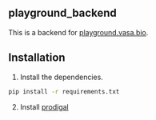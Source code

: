 ## playground_backend

This is a backend for [playground.vasa.bio](https://playground.vasa.bio).

## Installation

1. Install the dependencies.

```bash
pip install -r requirements.txt
```

2. Install [prodigal](https://github.com/hyattpd/prodigal/wiki/Installation)